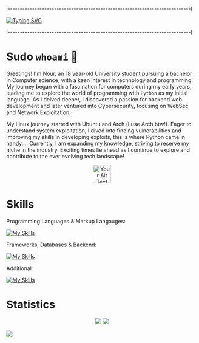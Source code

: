 l---------------------------------------------------------------------------l

[![Typing SVG](https://readme-typing-svg.demolab.com?font=Fira+Code&pause=1000&color=56F7A2&random=false&width=435&lines=CyberSecurity+%26+Full+Stack+Web++Dev.;Penetration+Testing.;VoltSec+CTF)](https://git.io/typing-svg)

l---------------------------------------------------------------------------l

# Sudo `whoami` 👋
Greetings! I'm Nour, an 18 year-old University student pursuing a bachelor in Computer science, with a keen interest in technology and programming. My journey began with a fascination for computers during my early years, leading me to explore the world of programming with `Python` as my initial language. As I delved deeper, I discovered a passion for backend web development and later ventured into Cybersecurity, focusing on WebSec and Network Exploitation.

My Linux journey started with Ubuntu and Arch (I use Arch btw!). Eager to understand system exploitation, I dived into finding vulnerabilities and improving my skills in developing exploits, this is where Python came in handy.... Currently, I am expanding my knowledge, striving to reserve my niche in the industry. Exciting times lie ahead as I continue to explore and contribute to the ever evolving tech landscape!



<p align="center">
  <img src="https://miro.medium.com/v2/resize:fill:96:96/1*pXJsGkCMCAnf-5xOjZYx4w.gif" alt="Your Alt Text" width="48" height="48">
</p>

# Skills
Programming Languages & Markup Langauges: 

[![My Skills](https://skillicons.dev/icons?i=python,cpp,bash,ts,js,html,css,scss)](https://skillicons.dev)

Frameworks, Databases & Backend:

[![My Skills](https://skillicons.dev/icons?i=nodejs,react,next,express,firebase,mongodb)](https://skillicons.dev)


Additional:

[![My Skills](https://skillicons.dev/icons?i=docker,git,linux,arduino,cpp,cloudflare,powershell,raspberrypi,vite)](https://skillicons.dev)

# Statistics
<p align="center">
  <img src="https://github-readme-stats.vercel.app/api?username=sytaxus&show_icons=true&theme=tokyonight" />
  <img src="https://github-readme-stats.vercel.app/api/top-langs/?username=sytaxus" />
</p>



![](https://komarev.com/ghpvc/?username=sytaxus&color=grey)
